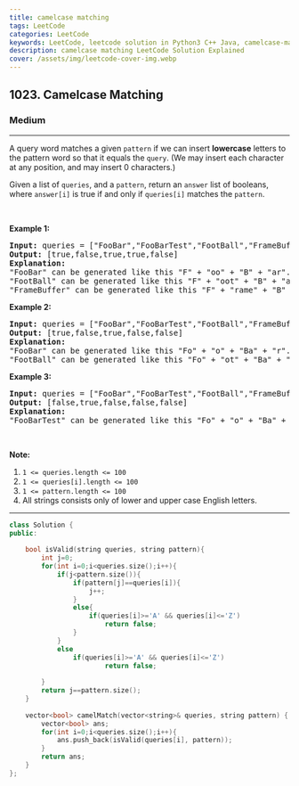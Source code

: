 ```yaml
---
title: camelcase matching
tags: LeetCode
categories: LeetCode
keywords: LeetCode, leetcode solution in Python3 C++ Java, camelcase-matching solution
description: camelcase matching LeetCode Solution Explained
cover: /assets/img/leetcode-cover-img.webp
---
```





<h2>1023. Camelcase Matching</h2><h3>Medium</h3><hr><div><p>A query word matches a given <code>pattern</code> if we can insert <strong>lowercase</strong> letters to the pattern word so that it equals the <code>query</code>. (We may insert each character at any position, and may insert 0 characters.)</p>

<p>Given a list of <code>queries</code>, and a <code>pattern</code>, return an <code>answer</code> list of booleans, where <code>answer[i]</code> is true if and only if <code>queries[i]</code> matches the <code>pattern</code>.</p>

<p>&nbsp;</p>

<p><strong>Example 1:</strong></p>

<pre><strong>Input: </strong>queries = <span id="example-input-1-1">["FooBar","FooBarTest","FootBall","FrameBuffer","ForceFeedBack"]</span>, pattern = <span id="example-input-1-2">"FB"</span>
<strong>Output: </strong><span id="example-output-1">[true,false,true,true,false]</span>
<strong>Explanation: </strong>
"FooBar" can be generated like this "F" + "oo" + "B" + "ar".
"FootBall" can be generated like this "F" + "oot" + "B" + "all".
"FrameBuffer" can be generated like this "F" + "rame" + "B" + "uffer".</pre>

<p><strong>Example 2:</strong></p>

<pre><strong>Input: </strong>queries = <span id="example-input-2-1">["FooBar","FooBarTest","FootBall","FrameBuffer","ForceFeedBack"]</span>, pattern = <span id="example-input-2-2">"FoBa"</span>
<strong>Output: </strong><span id="example-output-2">[true,false,true,false,false]</span>
<strong>Explanation: </strong>
"FooBar" can be generated like this "Fo" + "o" + "Ba" + "r".
"FootBall" can be generated like this "Fo" + "ot" + "Ba" + "ll".
</pre>

<p><strong>Example 3:</strong></p>

<pre><strong>Input: </strong>queries = <span id="example-input-3-1">["FooBar","FooBarTest","FootBall","FrameBuffer","ForceFeedBack"]</span>, pattern = <span id="example-input-3-2">"FoBaT"</span>
<strong>Output: </strong><span id="example-output-3">[false,true,false,false,false]</span>
<strong>Explanation: </strong>
"FooBarTest" can be generated like this "Fo" + "o" + "Ba" + "r" + "T" + "est".
</pre>

<p>&nbsp;</p>

<p><strong>Note:</strong></p>

<ol>
	<li><code>1 &lt;= queries.length &lt;= 100</code></li>
	<li><code>1 &lt;= queries[i].length &lt;= 100</code></li>
	<li><code>1 &lt;= pattern.length &lt;= 100</code></li>
	<li>All strings consists only of lower and upper case English letters.</li>
</ol>
</div>

---




```cpp
class Solution {
public:
    
    bool isValid(string queries, string pattern){
        int j=0;
        for(int i=0;i<queries.size();i++){
            if(j<pattern.size()){
                if(pattern[j]==queries[i]){
                    j++;
                }
                else{
                    if(queries[i]>='A' && queries[i]<='Z')
                        return false;
                }
            }
            else
                if(queries[i]>='A' && queries[i]<='Z')
                        return false;
            
        }
        return j==pattern.size();
    }
        
    vector<bool> camelMatch(vector<string>& queries, string pattern) {
        vector<bool> ans;
        for(int i=0;i<queries.size();i++){
            ans.push_back(isValid(queries[i], pattern));
        }
        return ans;
    }
};
```
